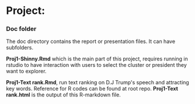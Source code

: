 # Project: 
### Doc folder

The doc directory contains the report or presentation files. It can have subfolders.  

**Proj1-Shinny.Rmd** 
which is the main part of this project, requires running in rstudio to have interaction with users to select the cluster or president they want to explorer.

**Proj1-Text rank.Rmd**, run text ranking on D.J Trump's speech and attracting key words. Reference for R codes can be found at root repo. **Proj1-Text rank.html** is the output of this R-markdown file.
